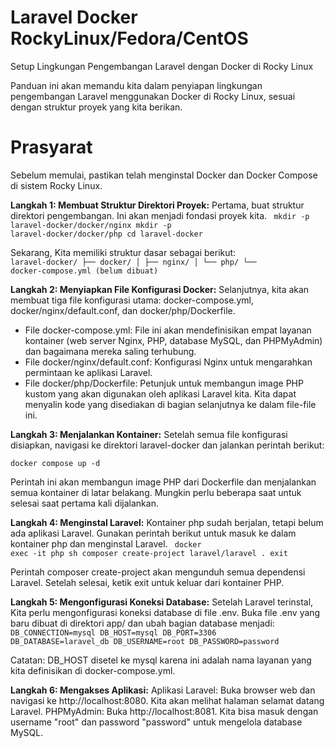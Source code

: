 # Laravel Docker RockyLinux/Fedora/CentOS
Setup Lingkungan Pengembangan Laravel dengan Docker di Rocky Linux

Panduan ini akan memandu kita dalam penyiapan lingkungan pengembangan Laravel menggunakan Docker di Rocky Linux, sesuai dengan struktur proyek yang kita berikan.

# Prasyarat
Sebelum memulai, pastikan telah menginstal Docker dan Docker Compose di sistem Rocky Linux.

**Langkah 1: Membuat Struktur Direktori Proyek:**
Pertama, buat struktur direktori pengembangan. Ini akan menjadi fondasi proyek kita.
<code>
mkdir -p laravel-docker/docker/nginx
mkdir -p laravel-docker/docker/php
cd laravel-docker
</code>

Sekarang, Kita memiliki struktur dasar sebagai berikut:
<code>
laravel-docker/
├── docker/
│   ├── nginx/
│   └── php/
└── docker-compose.yml (belum dibuat)
</code>

**Langkah 2: Menyiapkan File Konfigurasi Docker:**
Selanjutnya, kita akan membuat tiga file konfigurasi utama: docker-compose.yml, docker/nginx/default.conf, dan docker/php/Dockerfile. 
- File docker-compose.yml: File ini akan mendefinisikan empat layanan kontainer (web server Nginx, PHP, database MySQL, dan PHPMyAdmin) dan bagaimana mereka saling terhubung. 
- File docker/nginx/default.conf: Konfigurasi Nginx untuk mengarahkan permintaan ke aplikasi Laravel.
- File docker/php/Dockerfile: Petunjuk untuk membangun image PHP kustom yang akan digunakan oleh aplikasi Laravel kita.
Kita dapat menyalin kode yang disediakan di bagian selanjutnya ke dalam file-file ini.

**Langkah 3: Menjalankan Kontainer:**
Setelah semua file konfigurasi disiapkan, navigasi ke direktori laravel-docker dan jalankan perintah berikut:

<code>docker compose up -d</code>

Perintah ini akan membangun image PHP dari Dockerfile dan menjalankan semua kontainer di latar belakang. Mungkin perlu beberapa saat untuk selesai saat pertama kali dijalankan.

**Langkah 4: Menginstal Laravel:**
Kontainer php sudah berjalan, tetapi belum ada aplikasi Laravel. Gunakan perintah berikut untuk masuk ke dalam kontainer php dan menginstal Laravel.
<code>
docker exec -it php sh
composer create-project laravel/laravel .
exit
</code>

Perintah composer create-project akan mengunduh semua dependensi Laravel. Setelah selesai, ketik exit untuk keluar dari kontainer PHP.

**Langkah 5: Mengonfigurasi Koneksi Database:**
Setelah Laravel terinstal, Kita perlu mengonfigurasi koneksi database di file .env. Buka file .env yang baru dibuat di direktori app/ dan ubah bagian database menjadi:
<code>
DB_CONNECTION=mysql
DB_HOST=mysql
DB_PORT=3306
DB_DATABASE=laravel_db
DB_USERNAME=root
DB_PASSWORD=password
</code>

Catatan: DB_HOST disetel ke mysql karena ini adalah nama layanan yang kita definisikan di docker-compose.yml.

**Langkah 6: Mengakses Aplikasi:**
Aplikasi Laravel: Buka browser web dan navigasi ke http://localhost:8080. Kita akan melihat halaman selamat datang Laravel.
PHPMyAdmin: Buka http://localhost:8081. Kita bisa masuk dengan username "root" dan password "password" untuk mengelola database MySQL.
